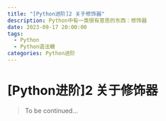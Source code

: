 ```yaml
---
title: "[Python进阶]2 关于修饰器"
description: Python中有一类很有意思的东西：修饰器
date: 2023-09-17 20:00:00
tags:
  - Python
  - Python语法糖
categories: Python进阶
---
```


# [Python进阶]2 关于修饰器

> To be continued...
